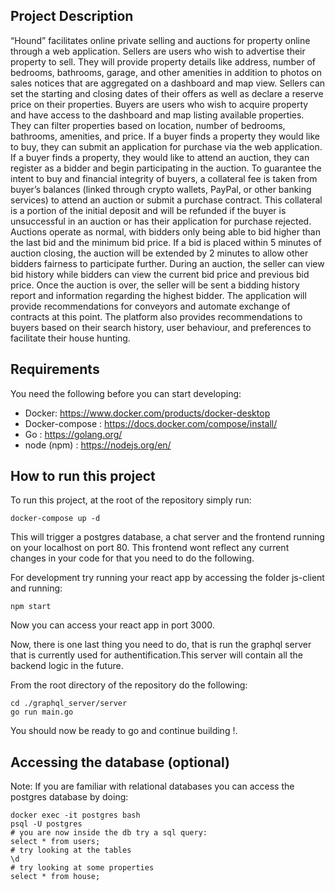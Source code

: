 
## Project Description

“Hound” facilitates online private selling and auctions for property online through a web application. Sellers are users who wish to advertise their property to sell. They will provide property details like address, number of bedrooms, bathrooms, garage, and other amenities in addition to photos on sales notices that are aggregated on a dashboard and map view. Sellers can set the starting and closing dates of their offers as well as declare a reserve price on their properties. Buyers are users who wish to acquire property and have access to the dashboard and map listing available properties. They can filter properties based on location, number of bedrooms, bathrooms, amenities, and price. If a buyer finds a property they would like to buy, they can submit an application for purchase via the web application. If a buyer finds a property, they would like to attend an auction, they can register as a bidder and begin participating in the auction. To guarantee the intent to buy and financial integrity of buyers, a collateral fee is taken from buyer’s balances (linked through crypto wallets, PayPal, or other banking services) to attend an auction or submit a purchase contract. This collateral is a portion of the initial deposit and will be refunded if the buyer is unsuccessful in an auction or has their application for purchase rejected. 
Auctions operate as normal, with bidders only being able to bid higher than the last bid and the minimum bid price. If a bid is placed within 5 minutes of auction closing, the auction will be extended by 2 minutes to allow other bidders fairness to participate further. During an auction, the seller can view bid history while bidders can view the current bid price and previous bid price. Once the auction is over, the seller will be sent a bidding history report and information regarding the highest bidder. The application will provide recommendations for conveyors and automate exchange of contracts at this point.
The platform also provides recommendations to buyers based on their search history, user behaviour, and preferences to facilitate their house hunting.







## Requirements

You need the following before you can start developing:
- Docker: https://www.docker.com/products/docker-desktop
- Docker-compose : https://docs.docker.com/compose/install/
- Go : https://golang.org/
- node (npm) :  https://nodejs.org/en/



## How to run this project

To run this project, at the root of the repository simply run:

```
docker-compose up -d

```

This will trigger a postgres database, a chat server and the frontend running on your localhost on port 80. This frontend wont reflect any current changes in your code for that you need to do the following.

For development try running your react app by accessing the folder js-client and running:

```
npm start
```
Now you can access your react app in port 3000.

Now, there is one last thing you need to do, that is run the graphql server that is currently used for authentification.This server will contain all the backend logic in the future.

From the root directory of the repository do the following:

```
cd ./graphql_server/server 
go run main.go

```

You should now be ready to go and continue building !.



## Accessing the database (optional)


Note: If you are familiar with relational databases you can access the postgres database by doing:

```
docker exec -it postgres bash
psql -U postgres
# you are now inside the db try a sql query:
select * from users;
# try looking at the tables
\d
# try looking at some properties
select * from house;
```



